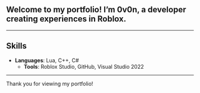 ## Welcome to my portfolio! I’m 0v0n, a developer creating experiences in Roblox.

---

## Skills

- **Languages**: Lua, C++, C#
  - **Tools**: Roblox Studio, GitHub, Visual Studio 2022

---

Thank you for viewing my portfolio!

